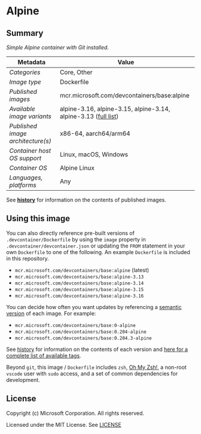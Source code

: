 # Alpine

## Summary

*Simple Alpine container with Git installed.*

| Metadata | Value |  
|----------|-------|
| *Categories* | Core, Other |
| *Image type* | Dockerfile |
| *Published images* | mcr.microsoft.com/devcontainers/base:alpine |
| *Available image variants* | alpine-3.16, alpine-3.15, alpine-3.14, alpine-3.13 ([full list](https://mcr.microsoft.com/v2/devcontainers/base/tags/list)) |
| *Published image architecture(s)* | x86-64, aarch64/arm64 |
| *Container host OS support* | Linux, macOS, Windows |
| *Container OS* | Alpine Linux |
| *Languages, platforms* | Any |

See **[history](history)** for information on the contents of published images.

## Using this image

You can also directly reference pre-built versions of `.devcontainer/Dockerfile` by using the `image` property in `.devcontainer/devcontainer.json` or updating the `FROM` statement in your own  `Dockerfile` to one of the following. An example `Dockerfile` is included in this repository.

- `mcr.microsoft.com/devcontainers/base:alpine` (latest)
- `mcr.microsoft.com/devcontainers/base:alpine-3.13`
- `mcr.microsoft.com/devcontainers/base:alpine-3.14`
- `mcr.microsoft.com/devcontainers/base:alpine-3.15`
- `mcr.microsoft.com/devcontainers/base:alpine-3.16`

You can decide how often you want updates by referencing a [semantic version](https://semver.org/) of each image. For example:

- `mcr.microsoft.com/devcontainers/base:0-alpine`
- `mcr.microsoft.com/devcontainers/base:0.204-alpine`
- `mcr.microsoft.com/devcontainers/base:0.204.3-alpine`

See [history](history) for information on the contents of each version and [here for a complete list of available tags](https://mcr.microsoft.com/v2/devcontainers/base/tags/list).

Beyond `git`, this image / `Dockerfile` includes `zsh`, [Oh My Zsh!](https://ohmyz.sh/), a non-root `vscode` user with `sudo` access, and a set of common dependencies for development.

## License

Copyright (c) Microsoft Corporation. All rights reserved.

Licensed under the MIT License. See [LICENSE](https://github.com/devcontainers/images/blob/main/LICENSE)
